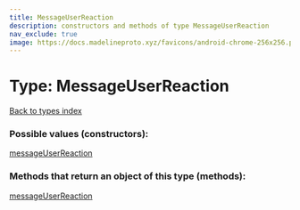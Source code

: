 ```yaml
---
title: MessageUserReaction
description: constructors and methods of type MessageUserReaction
nav_exclude: true
image: https://docs.madelineproto.xyz/favicons/android-chrome-256x256.png
---
```

# Type: MessageUserReaction
[Back to types index](index.html)



### Possible values (constructors):

[messageUserReaction](/API_docs/constructors/messageUserReaction.html)  



### Methods that return an object of this type (methods):



[messageUserReaction](/API_docs/constructors/messageUserReaction.html)  

